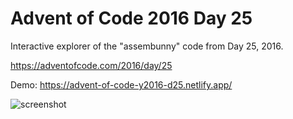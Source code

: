 # Advent of Code 2016 Day 25

Interactive explorer of the "assembunny" code from Day 25, 2016.

https://adventofcode.com/2016/day/25

Demo: https://advent-of-code-y2016-d25.netlify.app/

![screenshot](https://user-images.githubusercontent.com/2023/203980146-d71b3da7-0bcf-4086-9e1a-c582e9ee7af6.png)
